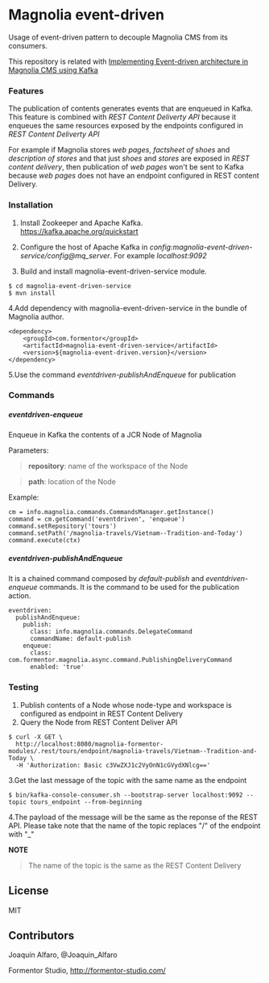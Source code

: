 # Magnolia event-driven

Usage of event-driven pattern to decouple Magnolia CMS from its consumers. 

This repository is related with [Implementing Event-driven architecture in Magnolia CMS using Kafka](https://medium.com/@joaquin.alfaro/implementing-event-driven-in-magnolia-cms-using-kafka-e9722eb43e7a)
### Features
The publication of contents generates events that are enqueued in Kafka.
This feature is combined with *REST Content Deliverty API* because it enqueues the same resources exposed by the endpoints configured in *REST Content Deliverty API*


For example if Magnolia stores *web pages*, *factsheet of shoes* and *description of stores* and that just *shoes* and *stores* are exposed in *REST content delivery*, then publication of *web pages* won't be sent to Kafka because *web pages* does not have an endpoint configured in REST content Delivery.


### Installation
1. Install Zookeeper and Apache Kafka. https://kafka.apache.org/quickstart  

2. Configure the host of Apache Kafka in *config:magnolia-event-driven-service/config@mq_server*. For example *localhost:9092*

3. Build and install magnolia-event-driven-service module.

````
$ cd magnolia-event-driven-service
$ mvn install
````

4.Add dependency with magnolia-event-driven-service in the bundle of Magnolia author.

```
<dependency>
    <groupId>com.formentor</groupId>
    <artifactId>magnolia-event-driven-service</artifactId>
    <version>${magnolia-event-driven.version}</version>
</dependency>
```
5.Use the command *eventdriven-publishAndEnqueue* for publication  

### Commands  

##### eventdriven-enqueue
Enqueue in Kafka the contents of a JCR Node of Magnolia

Parameters:  
> **repository**: name of the workspace of the Node  

> **path**: location of the Node

Example:  
~~~~
cm = info.magnolia.commands.CommandsManager.getInstance()
command = cm.getCommand('eventdriven', 'enqueue')
command.setRepository('tours')
command.setPath('/magnolia-travels/Vietnam--Tradition-and-Today')
command.execute(ctx)
~~~~

##### eventdriven-publishAndEnqueue  
It is a chained command composed by *default-publish* and *eventdriven-enqueue* commands. It is the command to be used for the publication action.

```
eventdriven:
  publishAndEnqueue:
    publish:
      class: info.magnolia.commands.DelegateCommand
      commandName: default-publish
    enqueue:
      class: com.formentor.magnolia.async.command.PublishingDeliveryCommand
      enabled: 'true'
```

### Testing
1. Publish contents of a Node whose node-type and workspace is configured as endpoint in REST Content Delivery  
2. Query the Node from REST Content Deliver API
```
$ curl -X GET \
  http://localhost:8080/magnolia-formentor-modules/.rest/tours/endpoint/magnolia-travels/Vietnam--Tradition-and-Today \
  -H 'Authorization: Basic c3VwZXJ1c2VyOnN1cGVydXNlcg=='
```  
3.Get the last message of the topic with the same name as the endpoint
```
$ bin/kafka-console-consumer.sh --bootstrap-server localhost:9092 --topic tours_endpoint --from-beginning
```
4.The payload of the message will be the same as the reponse of the REST API.
Please take note that the name of the topic replaces "/" of the endpoint with "_"
 
**NOTE**
> The name of the topic is the same as the REST Content Delivery


## License

MIT

## Contributors

Joaquín Alfaro, @Joaquin_Alfaro

Formentor Studio, http://formentor-studio.com/